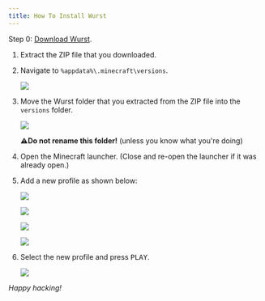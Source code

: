 ```yaml
---
title: How To Install Wurst
---
```

Step 0: [Download Wurst](/download/).

1. Extract the ZIP file that you downloaded.

2. Navigate to `%appdata%\.minecraft\versions`.

   ![](https://cloud.githubusercontent.com/assets/10100202/24442386/2bd71532-145e-11e7-8c27-f014e2fbaf8b.png)

3. Move the Wurst folder that you extracted from the ZIP file into the `versions` folder.

   ![](https://cloud.githubusercontent.com/assets/10100202/24454407/0b59c812-148c-11e7-8cde-807fbe9bb71d.png)

   **⚠️Do not rename this folder!** (unless you know what you're doing)

4. Open the Minecraft launcher. (Close and re-open the launcher if it was already open.)

5. Add a new profile as shown below:

   ![](https://cloud.githubusercontent.com/assets/10100202/24443003/1d34d606-1461-11e7-9a26-fa869bf7a91f.png)

   ![](https://cloud.githubusercontent.com/assets/10100202/24443098/8dc477dc-1461-11e7-9aca-4f8348692dcc.png)

   ![](https://cloud.githubusercontent.com/assets/10100202/24452764/110443b6-1485-11e7-84bf-05f7cc3f83c5.png)

   ![](https://cloud.githubusercontent.com/assets/10100202/24452826/73e73984-1485-11e7-9fde-15c39bfe9099.png)

6. Select the new profile and press <kbd>PLAY</kbd>.

   ![](https://cloud.githubusercontent.com/assets/10100202/24452912/f2e3cc66-1485-11e7-8a43-ae800b9a69f0.png)

_Happy hacking!_
